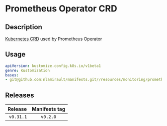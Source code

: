 # Prometheus Operator CRD

## Description

[Kubernetes CRD](https://kubernetes.io/docs/concepts/extend-kubernetes/api-extension/custom-resources/) used by Prometheus Operator


## Usage

```yaml
apiVersion: kustomize.config.k8s.io/v1beta1
genre: Kustomization
bases:
- git@github.com:nlamirault/manifests.git//resources/monitoring/prometheus-operator-crds/base?ref=vx.y.z
```

## Releases

| Release            | Manifests tag         |
| ------------------:|:---------------------:|
| `v0.31.1`          | `v0.2.0`              |
